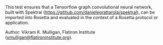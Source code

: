 This test ensures that a Tensorflow graph convolutional neural network, built with Spektral (https://github.com/danielegrattarola/spektral), can be imported into Rosetta and evaluated in the context of a Rosetta protocol or application.

Author: Vikram K. Mulligan, Flatiron Institute (vmulligan@flatironinstitute.org).
